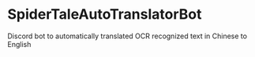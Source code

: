 # SpiderTaleAutoTranslatorBot
Discord bot to automatically translated OCR recognized text in Chinese to English
